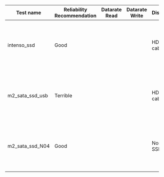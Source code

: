 | Test name         | Reliability Recommendation | Datarate Read | Datarate Write | Display      | Peripherals                                      | SSD Type                                              | SSD Connection                                                     | Power supply                                             |
|-------------------|----------------------------|----------------|----------------|--------------|-------------------------------------------------|-------------------------------------------------------|---------------------------------------------------------------------|-----------------------------------------------------------|
| intenso_ssd       | Good                       |                |                | HDMI cable   | Keyboard & mouse with USB hub and without external power | Intenso 2,5 inch 2TB performance SSD, SATAIII         | Geekworm x1100 2.5 inch SATA HDD/SSD shield for raspberry pi        | Raspberry Pi Power Adapter Model 27W, Output 5.1 V, 5A (25.5 W) |
| m2_sata_ssd_usb   | Terrible                   |                |                | HDMI cable   | Keyboard & mouse with USB hub and without external power | Lexar NM610PRO 2TB SSD, M.2 2280 PCIe Gen3x4 NVMe 1.4 Internal | Beikell M.2 NVME Enclosure, USB 3.2 Gen 2 NVMe to USB Adapter | Raspberry Pi Power Adapter Model 27W, Output 5.1 V, 5A (25.5 W) |
| m2_sata_ssd_N04   | Good                       |                |                | None / SSH   | None / SSH                                       | Lexar NM610PRO 2TB SSD, M.2 2280 PCIe Gen3x4 NVMe 1.4 Internal | GeeekPi N04 M.2 2280 NVMe SSD Shield for Raspberry Pi 5             | Raspberry Pi Power Adapter Model 27W, Output 5.1 V, 5A (25.5 W) |
